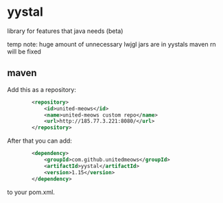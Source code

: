 # yystal
  library for features that java needs (beta)	

  temp note:
  huge amount of unnecessary lwjgl jars are in yystals maven rn will be fixed

## maven
  Add this as a repository:
```xml 
		<repository>
			<id>united-meows</id>
			<name>united-meows custom repo</name>
			<url>http://185.77.3.221:8080/</url>
		</repository>
```
After that you can add:
```xml 
		<dependency>
			<groupId>com.github.unitedmeows</groupId>
			<artifactId>yystal</artifactId>
			<version>1.15</version>
		</dependency> 
```
   to your pom.xml.
